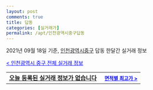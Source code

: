 ```yaml
---
layout: post
comments: true
title: 답동
categories: [실거래가]
permalink: /apt/인천광역시중구답동
---
```


2021년 09월 18일 기준, <a href="/apt/인천광역시중구">인천광역시중구</a> 답동 한달간 실거래 정보

<a style="color: blue;" href="/apt/인천광역시중구">< 인천광역시 중구 전체 실거래 정보</a>
<!---- start ---->
<table>
  <tr>
    <td colspan="4" style="font-weight: bold;"><a href="/apt/인천광역시중구답동{name_without_space}">오늘 등록된 실거래 정보가 없습니다</a> &nbsp;&nbsp;&nbsp; <a style="color: blue; font-size: smaller;" href="/apt/인천광역시중구답동{name_without_space}">면적별 최고가 ></a></td>
  </tr>
    
</table>
<!---- end ---->
    